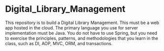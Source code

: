 # Digital_Library_Management
This repository is to build a Digital Library Management. This must be a web app hosted in the cloud. The primary language you use for server implementation must be Java. You do not have to use Spring, but you need to exercise the principles, patterns, and methodologies that you learn in the class, such as DI, AOP, MVC, ORM, and transactions.
